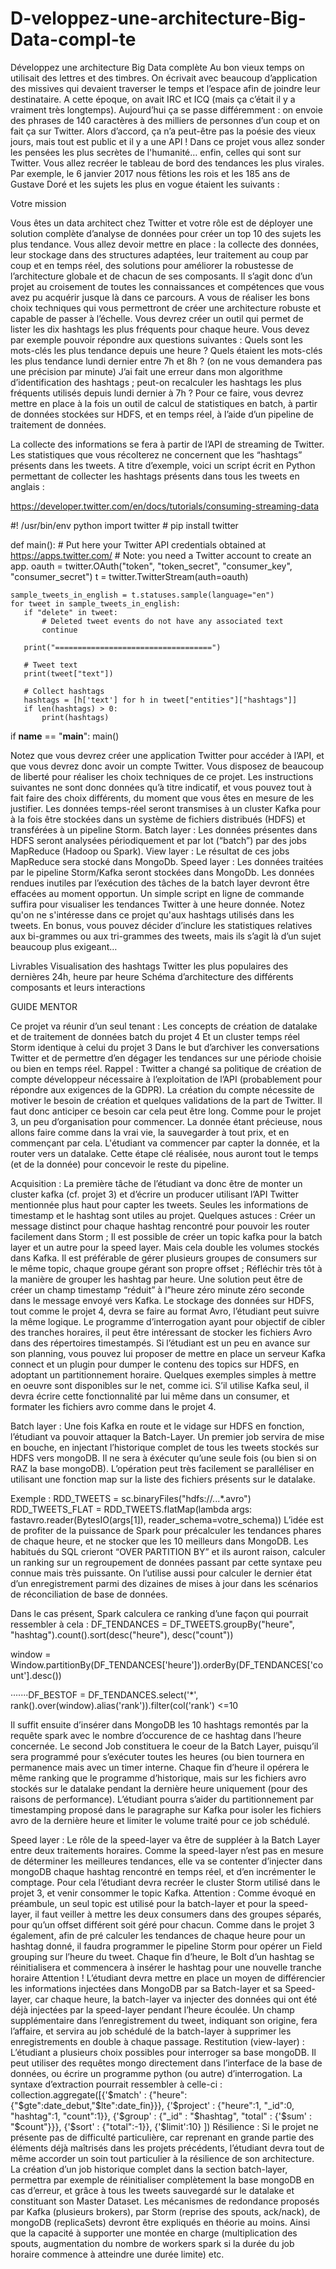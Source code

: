 # D-veloppez-une-architecture-Big-Data-compl-te
Développez une architecture Big Data complète
Au bon vieux temps on utilisait des lettres et des timbres. On écrivait avec beaucoup d’application des missives qui devaient traverser le temps et l’espace afin de joindre leur destinataire. A cette époque, on avait IRC et ICQ (mais ça c’était il y a vraiment très longtemps). Aujourd’hui ça se passe différemment : on envoie des phrases de 140 caractères à des milliers de personnes d’un coup et on fait ça sur Twitter. Alors d’accord, ça n’a peut-être pas la poésie des vieux jours, mais tout est public et il y a une API !
Dans ce projet vous allez sonder les pensées les plus secrètes de l'humanité… enfin, celles qui sont sur Twitter. Vous allez recréer le tableau de bord des tendances les plus virales. Par exemple, le 6 janvier 2017 nous fêtions les rois et les 185 ans de Gustave Doré et les sujets les plus en vogue étaient les suivants :

Votre mission

Vous êtes un data architect chez Twitter et votre rôle est de déployer une solution complète d’analyse de données pour créer un top 10 des sujets les plus tendance. Vous allez devoir mettre en place :
la collecte des données,
leur stockage dans des structures adaptées,
leur traitement au coup par coup et en temps réel,
des solutions pour améliorer la robustesse de l’architecture globale et de chacun de ses composants.
Il s’agit donc d’un projet au croisement de toutes les connaissances et compétences que vous avez pu acquérir jusque là dans ce parcours. A vous de réaliser les bons choix techniques qui vous permettront de créer une architecture robuste et capable de passer à l’échelle.
Vous devrez créer un outil qui permet de lister les dix hashtags les plus fréquents pour chaque heure. Vous devez par exemple pouvoir répondre aux questions suivantes :
Quels sont les mots-clés les plus tendance depuis une heure ?
Quels étaient les mots-clés les plus tendance lundi dernier entre 7h et 8h ? (on ne vous demandera pas une précision par minute)
J’ai fait une erreur dans mon algorithme d’identification des hashtags ; peut-on recalculer les hashtags les plus fréquents utilisés depuis lundi dernier à 7h ?
Pour ce faire, vous devrez mettre en place à la fois un outil de calcul de statistiques en batch, à partir de données stockées sur HDFS, et en temps réel, à l’aide d’un pipeline de traitement de données.

La collecte des informations se fera à partir de l’API de streaming de Twitter. Les statistiques que vous récolterez ne concernent que les “hashtags” présents dans les tweets. A titre d’exemple, voici un script écrit en Python permettant de collecter les hashtags présents dans tous les tweets en anglais :

https://developer.twitter.com/en/docs/tutorials/consuming-streaming-data

#! /usr/bin/env python
import twitter # pip install twitter

def main():
    # Put here your Twitter API credentials obtained at https://apps.twitter.com/
    # Note: you need a Twitter account to create an app.
    oauth = twitter.OAuth("token", "token_secret", "consumer_key", "consumer_secret")
    t = twitter.TwitterStream(auth=oauth)

    sample_tweets_in_english = t.statuses.sample(language="en")
    for tweet in sample_tweets_in_english:
       if "delete" in tweet:
           # Deleted tweet events do not have any associated text
           continue

       print("===================================")

       # Tweet text
       print(tweet["text"])

       # Collect hashtags
       hashtags = [h['text'] for h in tweet["entities"]["hashtags"]]
       if len(hashtags) > 0:
           print(hashtags)

if __name__ == "__main__":
    main()
    
    
 Notez que vous devrez créer une application Twitter pour accéder à l’API, et que vous devrez donc avoir un compte Twitter.
Vous disposez de beaucoup de liberté pour réaliser les choix techniques de ce projet. Les instructions suivantes ne sont donc données qu’à titre indicatif, et vous pouvez tout à fait faire des choix différents, du moment que vous êtes en mesure de les justifier.
Les données temps-réel seront transmises à un cluster Kafka pour à la fois être stockées dans un système de fichiers distribués (HDFS) et transférées à un pipeline Storm.
Batch layer : Les données présentes dans HDFS seront analysées périodiquement et par lot (“batch”) par des jobs MapReduce (Hadoop ou Spark).
View layer : Le résultat de ces jobs MapReduce sera stocké dans MongoDb.
Speed layer : Les données traitées par le pipeline Storm/Kafka seront stockées dans MongoDb. Les données rendues inutiles par l’exécution des tâches de la batch layer devront être effacées au moment opportun.
Un simple script en ligne de commande suffira pour visualiser les tendances Twitter à une heure donnée.
Notez qu'on ne s'intéresse dans ce projet qu'aux hashtags utilisés dans les tweets. En bonus, vous pouvez décider d’inclure les statistiques relatives aux bi-grammes ou aux tri-grammes des tweets, mais ils s’agit là d’un sujet beaucoup plus exigeant…


Livrables
Visualisation des hashtags Twitter les plus populaires des dernières 24h, heure par heure
Schéma d’architecture des différents composants et leurs interactions


GUIDE MENTOR

Ce projet va réunir d’un seul tenant :
Les concepts de création de datalake et de traitement de données batch du projet 4
Et un cluster temps réel Storm identique à celui du projet 3
Dans le but d’archiver les conversations Twitter et de permettre d’en dégager les tendances sur une période choisie ou bien en temps réel.
Rappel :
Twitter a changé sa politique de création de compte développeur nécessaire à l’exploitation de l’API (probablement pour répondre aux exigences de la GDPR).
La création du compte nécessite de motiver le besoin de création et quelques validations de la part de Twitter. Il faut donc anticiper ce besoin car cela peut être long.
Comme pour le projet 3, un peu d’organisation pour commencer.
La donnée étant précieuse, nous allons faire comme dans la vrai vie, la sauvegarder à tout prix, et en commençant par cela.
L'étudiant va commencer par capter la donnée, et la router vers un datalake. Cette étape clé réalisée, nous auront tout le temps (et de la donnée) pour concevoir le reste du pipeline.

Acquisition :
La première tâche de l’étudiant va donc être de monter un cluster kafka (cf. projet 3) et d’écrire un producer utilisant l’API Twitter mentionnée plus haut pour capter les tweets.
Seules les informations de timestamp et le hashtag sont utiles au projet.
Quelques astuces :
Créer un message distinct pour chaque hashtag rencontré pour pouvoir les router facilement dans Storm ;
Il est possible de créer un topic kafka pour la batch layer et un autre pour la speed layer.  Mais cela double les volumes stockés dans Kafka. Il est préférable de gérer plusieurs groupes de consumers sur le même topic, chaque groupe gérant son propre offset ;
Réfléchir très tôt à la manière de grouper les hashtag par heure. Une solution peut être de créer un champ timestamp “réduit” à l”heure zéro minute zéro seconde dans le message envoyé vers Kafka.
Le stockage des données sur HDFS, tout comme le projet 4, devra se faire au format Avro, l’étudiant peut suivre la même logique.
Le programme d’interrogation ayant pour objectif de cibler des tranches horaires, il peut être intéressant de stocker les fichiers Avro dans des répertoires timestampés.
Si l’étudiant est un peu en avance sur son planning, vous pouvez lui proposer de mettre en place un serveur Kafka connect et un plugin pour dumper le contenu des topics sur HDFS, en adoptant un partitionnement horaire.
Quelques exemples simples à mettre en oeuvre sont disponibles sur le net, comme ici.
S’il utilise Kafka seul, il devra écrire cette fonctionnalité par lui même dans un consumer, et formater les fichiers avro comme dans le projet 4.
 
Batch layer :
Une fois Kafka en route et le vidage sur HDFS en fonction, l’étudiant va pouvoir attaquer la Batch-Layer.
Un premier job servira de mise en bouche, en injectant l’historique complet de tous les tweets stockés sur HDFS vers mongoDB. Il ne sera à éxécuter qu’une seule fois (ou bien si on RAZ la base mongoDB).
L’opération peut très facilement se paralléliser en utilisant une fonction map sur la liste des fichiers présents sur le datalake.

Exemple :
RDD_TWEETS = sc.binaryFiles("hdfs://...*.avro")
RDD_TWEETS_FLAT = RDD_TWEETS.flatMap(lambda args: fastavro.reader(BytesIO(args[1]), reader_schema=votre_schema))
L’idée est de profiter de la puissance de Spark pour précalculer les tendances phares de chaque heure, et ne stocker que les 10 meilleurs dans MongoDB.
Les habitués du SQL crieront “OVER PARTITION BY” et ils auront raison, calculer un ranking sur un regroupement de données passant par cette syntaxe peu connue mais très puissante. On l’utilise aussi pour calculer le dernier état d’un enregistrement parmi des dizaines de mises à jour dans les scénarios de réconciliation de base de données.

Dans le cas présent, Spark calculera ce ranking d’une façon qui pourrait ressembler à cela :
DF_TENDANCES = DF_TWEETS.groupBy("heure", "hashtag").count().sort(desc("heure"), desc("count"))

window = Window.partitionBy(DF_TENDANCES['heure']).orderBy(DF_TENDANCES['count'].desc())

·······DF_BESTOF = DF_TENDANCES.select('*', rank().over(window).alias('rank')).filter(col('rank') <=10
 
Il suffit ensuite d’insérer dans MongoDB les 10 hashtags remontés par la requête spark avec le nombre d’occurence de ce hashtag dans l’heure concernée.
Le second Job constituera le coeur de la Batch Layer, puisqu’il sera programmé pour s’exécuter toutes les heures (ou bien tournera en permanence mais avec un timer interne.
Chaque fin d’heure il opérera le même ranking que le programme d’historique, mais sur les fichiers avro stockés sur le datalake pendant la dernière heure uniquement (pour des raisons de performance).
L’étudiant pourra s’aider du partitionnement par timestamping proposé dans le paragraphe sur Kafka pour isoler les fichiers avro de la dernière heure et limiter le volume traité pour ce job schédulé.
 
Speed layer :
Le rôle de la speed-layer va être de suppléer à la Batch Layer entre deux traitements horaires.
Comme la speed-layer n’est pas en mesure de déterminer les meilleures tendances, elle va se contenter d’injecter dans mongoDB chaque hashtag rencontré en temps réel, et d’en incrémenter le comptage.
Pour cela l’étudiant devra recréer le cluster Storm utilisé dans le projet 3, et venir consommer le topic Kafka.
Attention : Comme évoqué en préambule, un seul topic est utilisé pour la batch-layer et pour la speed-layer, il faut veiller à mettre les deux consumers dans des groupes séparés, pour qu’un offset différent soit géré pour chacun.
Comme dans le projet 3 également, afin de pré calculer les tendances de chaque heure pour un hashtag donné, il faudra programmer le pipeline Storm pour opérer un Field grouping sur l’heure du tweet.
Chaque fin d’heure, le Bolt d’un hashtag se réinitialisera et commencera à insérer le hashtag pour une nouvelle tranche horaire
Attention !
L’étudiant devra mettre en place un moyen de différencier les informations injectées dans MongoDB par sa Batch-layer et sa Speed-layer, car chaque heure, la batch-layer va injecter des données qui ont été déjà injectées par la speed-layer pendant l’heure écoulée.
Un champ supplémentaire dans  l’enregistrement du tweet, indiquant son origine, fera l’affaire, et servira au job schédulé de la batch-layer à supprimer les enregistrements en double à chaque passage.
Restitution (view-layer) :
L’étudiant a plusieurs choix possibles pour interroger sa base mongoDB.
Il peut utiliser des requêtes mongo directement dans l’interface de la base de données, ou écrire un programme python (ou autre) d’interrogation.
La syntaxe d’extraction pourrait ressembler à celle-ci :
collection.aggregate([{'$match' : {"heure":{"$gte":date_debut,"$lte":date_fin}}}, {'$project' : {"heure":1, "_id":0, "hashtag":1, "count":1}}, {'$group' : {"_id" : "$hashtag", "total" : {'$sum' : "$count"}}}, {'$sort' : {"total":-1}}, {'$limit':10} ])
Résilience :
Si le projet ne présente pas de difficulté particulière, car reprenant en grande partie des éléments déjà maîtrisés dans les projets précédents, l’étudiant devra tout de même accorder un soin tout particulier à la résilience de son architecture.
La création d’un job historique complet dans la section batch-layer, permettra par exemple de réinitialiser complètement la base mongoDB en cas d’erreur, et grâce à tous les tweets sauvegardé sur le datalake et constituant son Master Dataset.
Les mécanismes de redondance proposés par Kafka (plusieurs brokers), par Storm (reprise des spouts, ack/nack), de mongoDB (replicaSets) devront être expliqués en théorie au moins.
Ainsi que la capacité à supporter une montée en charge (multiplication des spouts, augmentation du nombre de workers spark si la durée du job horaire commence à atteindre une durée limite) etc.
 
